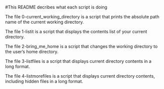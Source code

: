 #This README decribes what each script is doing

The file 0-current_working_directory is a script that prints the absolute path name of the current working directory.

The file 1-listit is a script that displays the contents list of your current directory.

The file 2-bring_me_home is a script that changes the working directory to the user’s home directory.

The file 3-listfiles is a script that displays current directory contents in a long format.

The file 4-listmorefiles is a script that displays current directory contents, including hidden files in a long format.
